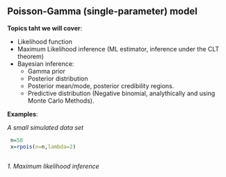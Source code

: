 
## Poisson-Gamma (single-parameter) model

**Topics taht we will cover**:

  - Likelihood function
  - Maximum Likelihood inference (ML estimator, inference under the CLT theorem)
  - Bayesian inference: 
      - Gamma prior
      - Posterior distribution
      - Posterior mean/mode, posterior credibility regions.
      - Predictive distribution (Negative binomial, analythically and using Monte Carlo Methods).
      
 
 **Examples**:
 
 *A small simulated data set*
 
 ```r
  n=50
  x=rpois(n=n,lambda=2)
  
 ```
 *1. Maximum likelihood inference*
